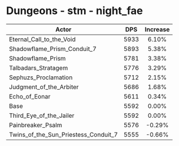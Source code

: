 # Dungeons - stm - night_fae
| Actor | DPS | Increase |
|---|:---:|:---:|
|Eternal_Call_to_the_Void|5933|6.10%|
|Shadowflame_Prism_Conduit_7|5893|5.38%|
|Shadowflame_Prism|5781|3.38%|
|Talbadars_Stratagem|5776|3.29%|
|Sephuzs_Proclamation|5712|2.15%|
|Judgment_of_the_Arbiter|5686|1.68%|
|Echo_of_Eonar|5611|0.34%|
|Base|5592|0.00%|
|Third_Eye_of_the_Jailer|5592|0.00%|
|Painbreaker_Psalm|5576|-0.29%|
|Twins_of_the_Sun_Priestess_Conduit_7|5555|-0.66%|
